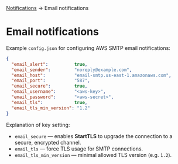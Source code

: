 <div class="breadcrumbs">
    <a href="/administration-guide/notifications">Notifications</a>
    → Email notifications
</div>

# Email notifications

Example `config.json` for configuring AWS SMTP email notifications:

```json
{
  "email_alert":          true,
  "email_sender":         "noreply@example.com",
  "email_host":           "email-smtp.us-east-1.amazonaws.com",
  "email_port":           "587",
  "email_secure":         true,
  "email_username":       "<aws-key>",
  "email_password":       "<aws-secret>",
  "email_tls":            true,
  "email_tls_min_version": "1.2"
}
```

Explanation of key setting:
* `email_secure` &mdash; enables **StartTLS** to upgrade the connection to a secure, encrypted channel.
* `email_tls` &mdash; force TLS usage for SMTP connections.
* `email_tls_min_version` &mdash; minimal allowed TLS version (e.g. `1.2`).